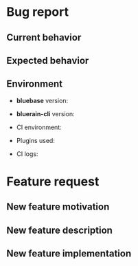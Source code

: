 <!--
Please fill the informations requested OR use one of the following url:
  - Bug report: https://github.com/BlueBaseJS/cli/issues/new?template=bug-report.md
  - Feature request: https://github.com/BlueBaseJS/cli/issues/new?template=feature-request.md
-->

<!--------------------- FOR BUG REPORT ONLY --------------------->

# Bug report

## Current behavior

<!-- Describe how the issue manifests. -->

## Expected behavior

<!-- Describe what the desired behavior would be. -->

## Environment

- **bluebase** version: 
- **bluerain-cli** version: 

- CI environment: <!-- CI service name -->
- Plugins used: <!-- List bluerain plugins used if any with version -->
- CI logs: <!-- link to your CI logs or semantic-release logs -->

<!--------------------- FOR FEATURE REQUEST ONLY --------------------->

# Feature request

## New feature motivation

<!-- Describe the context, the use-case and the advantages of the feature request. -->

## New feature description

<!-- Describe the functional changes that would have to be made in semantic-release or its plugins. -->

## New feature implementation

<!-- Optionally describe the technical changes to be made in semantic-release or its plugins. -->
